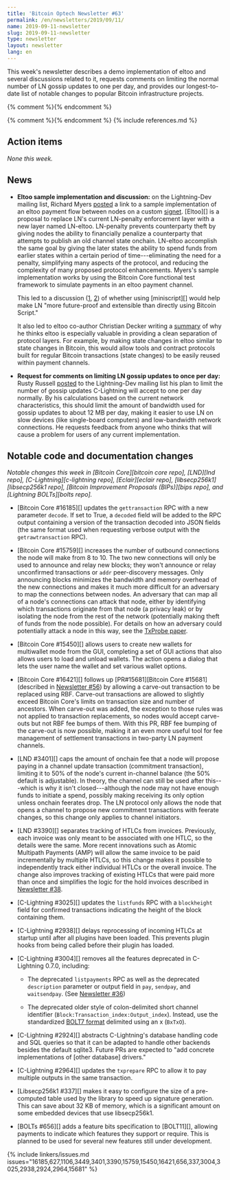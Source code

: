 ```yaml
---
title: 'Bitcoin Optech Newsletter #63'
permalink: /en/newsletters/2019/09/11/
name: 2019-09-11-newsletter
slug: 2019-09-11-newsletter
type: newsletter
layout: newsletter
lang: en
---
```

This week's newsletter describes a demo implementation of eltoo and
several discussions related to it, requests comments on limiting the
normal number of LN gossip updates to one per day, and provides our
longest-to-date list of notable changes to popular Bitcoin
infrastructure projects.

{% comment %}<!-- evidence for being "longest-ever":
    find _posts/en/newsletters/ -type f | while read file ; do echo -n "$file "; sed -n '/^## Notable code/,${/^## [^\(Notable\)]/Q; /linkers\/issues.md/Q; p}' $file | wc -l ; done | sort -n -k2 | tail
-->{% endcomment %}

{% comment %}<!-- include references.md below the fold but above any Jekyll/Liquid variables-->{% endcomment %}
{% include references.md %}

## Action items

*None this week.*

## News

- **Eltoo sample implementation and discussion:** on the
 Lightning-Dev mailing list, Richard Myers [posted][eltoo sample] a link
 to a sample implementation of an eltoo payment flow between nodes on a
 custom [signet][].  [Eltoo][] is a proposal to replace LN's current
 LN-penalty enforcement layer with a new layer named LN-eltoo.
 LN-penalty prevents counterparty theft by giving nodes the ability to
 financially penalize a counterparty that attempts to publish an old
 channel state onchain.  LN-eltoo accomplish the same goal by giving the
 later states the ability to spend funds from earlier states within a
 certain period of time---eliminating the need for a penalty, simplifying
 many aspects of the protocol, and reducing
 the complexity of many proposed protocol enhancements.  Myers's sample
 implementation works by using the Bitcoin Core functional test
 framework to simulate payments in an eltoo payment channel.

    This led to a discussion ([1][eltoo ms 1], [2][eltoo ms 2]) of
    whether using [miniscript][] would help make LN "more future-proof
    and extensible than directly using Bitcoin Script."

    It also led to eltoo co-author Christian Decker writing a
    [summary][eltoo summary] of why he thinks eltoo is especially
    valuable in providing a clean separation of protocol layers.  For
    example, by making state changes in eltoo similar to state changes
    in Bitcoin, this would allow tools and contract protocols built for
    regular Bitcoin transactions (state changes) to be easily reused
    within payment channels.

- **Request for comments on limiting LN gossip updates to once per day:**
  Rusty Russell [posted][less gossip] to the Lightning-Dev
  mailing list his plan to limit the number of gossip updates
  C-Lightning will accept to one per day normally.  By his calculations
  based on the current network characteristics, this should limit the
  amount of bandwidth used for gossip updates to about 12 MB per day,
  making it easier to use LN on slow devices (like single-board
  computers) and low-bandwidth network connections.  He requests
  feedback from anyone who thinks that will cause a problem for users of
  any current implementation.

## Notable code and documentation changes

*Notable changes this week in [Bitcoin Core][bitcoin core repo],
[LND][lnd repo], [C-Lightning][c-lightning repo], [Eclair][eclair repo],
[libsecp256k1][libsecp256k1 repo], [Bitcoin Improvement Proposals
(BIPs)][bips repo], and [Lightning BOLTs][bolts repo].*

- [Bitcoin Core #16185][] updates the `gettransaction` RPC with a new parameter
  `decode`.  If set to True, a `decoded` field will be added to the RPC
  output containing a version of the transaction decoded into JSON fields
  (the same format used when requesting verbose output with the
  `getrawtransaction` RPC).

- [Bitcoin Core #15759][] increases the number of outbound connections
  the node will make from 8 to 10.  The two new connections will only be
  used to announce and relay new blocks; they won't announce or relay
  unconfirmed transactions or `addr` peer-discovery messages.  Only
  announcing blocks minimizes the bandwidth and memory overhead of the
  new connections and makes it much more difficult for an adversary to map
  the connections between nodes. An adversary that can map all of a node's
  connections can attack that node, either by identifying which transactions
  originate from that node (a privacy leak) or by isolating the node from
  the rest of the network (potentially making theft of funds from the node
  possible). For details on how an adversary could potentially attack a node
  in this way, see the [TxProbe paper][].

- [Bitcoin Core #15450][] allows users to create new wallets for
  multiwallet mode from the GUI, completing a set of GUI actions that
  also allows users to load and unload wallets.  The action opens a
  dialog that lets the user name the wallet and set various wallet
  options.

- [Bitcoin Core #16421][] follows up [PR#15681][Bitcoin Core #15681]
  (described in [Newsletter #56][carve-out]) by allowing a carve-out
  transaction to be replaced using RBF.  Carve-out transactions are
  allowed to slightly exceed Bitcoin Core's limits on transaction size
  and number of ancestors.  When carve-out was added, the exception to
  those rules was not applied to transaction replacements, so nodes
  would accept carve-outs but not RBF fee bumps of them.  With this PR,
  RBF fee bumping of the carve-out is now possible, making it an even
  more useful tool for fee management of settlement transactions in
  two-party LN payment channels.

- [LND #3401][] caps the amount of onchain fee that a node will propose
  paying in a channel update transaction (commitment transaction),
  limiting it to 50% of the node's current in-channel balance (the 50%
  default is adjustable).  In theory, the channel can still be used
  after this---which is why it isn't closed---although the node may not
  have enough funds to initiate a spend, possibly making receiving its
  only option unless onchain feerates drop.
  The LN protocol only allows the node that opens a channel to propose new
  commitment transactions with feerate changes, so this change only
  applies to channel initiators.

- [LND #3390][] separates tracking of HTLCs from invoices.  Previously,
  each invoice was only meant to be associated with one HTLC, so the
  details were the same.  More recent innovations such as Atomic
  Multipath Payments (AMP) will allow the same invoice to be paid
  incrementally by multiple HTLCs, so this change makes it possible to
  independently track either individual HTLCs or the overall invoice.
  The change also improves tracking of existing HTLCs that were paid
  more than once and simplifies the logic for the hold invoices
  described in [Newsletter #38][lnd hold invoices].

- [C-Lightning #3025][] updates the `listfunds` RPC with a `blockheight`
  field for confirmed transactions indicating the height of the block
  containing them.

- [C-Lightning #2938][] delays reprocessing of incoming HTLCs at
  startup until after all plugins have been loaded.  This prevents
  plugin hooks from being called before their plugin has loaded.

- [C-Lightning #3004][] removes all the features deprecated in
  C-Lightning 0.7.0, including:

    - The deprecated `listpayments` RPC as well as the deprecated
      `description` parameter or output field in `pay`, `sendpay`, and
      `waitsendpay`.  (See [Newsletter #36][listpayments deprecated])

    - The deprecated older style of colon-delimited short channel
      identifier (`Block:Transaction_index:Output_index`).  Instead, use
      the standardized [BOLT7 format][] delimited using an x
      (`BxTxO`).

- [C-Lightning #2924][] abstracts C-Lightning's database handling code
  and SQL queries so that it can be adapted to handle other backends
  besides the default sqlite3.  Future PRs are expected to "add concrete
  implementations of [other database] drivers."

- [C-Lightning #2964][] updates the `txprepare` RPC to allow it to pay
  multiple outputs in the same transaction.

- [Libsecp256k1 #337][] makes it easy to configure the size of a
  pre-computed table used by the library to speed up signature
  generation.  This can save about 32 KB of memory, which is a
  significant amount on some embedded devices that use libsecp256k1.

- [BOLTs #656][] adds a feature bits specification to [BOLT11][],
  allowing payments to indicate which features they support or require.
  This is planned to be used for several new features still under
  development.

{% include linkers/issues.md issues="16185,627,1106,3449,3401,3390,15759,15450,16421,656,337,3004,3025,2938,2924,2964,15681" %}

[bolt7 format]: https://github.com/lightningnetwork/lightning-rfc/blob/master/07-routing-gossip.md#definition-of-short_channel_id
[lnd hold invoices]: {{news38}}#lnd-2022
[listpayments deprecated]: {{news36}}#c-lightning-2382
[carve-out]: {{news56}}#bitcoin-core-15681
[eltoo sample]: https://lists.linuxfoundation.org/pipermail/lightning-dev/2019-September/002131.html
[eltoo ms 1]: https://lists.linuxfoundation.org/pipermail/lightning-dev/2019-September/002132.html
[eltoo ms 2]: https://lists.linuxfoundation.org/pipermail/lightning-dev/2019-September/002135.html
[eltoo summary]: https://lists.linuxfoundation.org/pipermail/lightning-dev/2019-September/002136.html
[signet]: https://en.bitcoin.it/wiki/Signet
[less gossip]: https://lists.linuxfoundation.org/pipermail/lightning-dev/2019-September/002134.html
[txprobe paper]: https://arxiv.org/pdf/1812.00942.pdf
